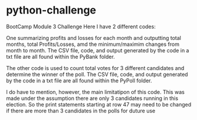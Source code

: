 # python-challenge
BootCamp Module 3 Challenge
Here I have 2 different codes: 

One summarizing profits and losses for each month and outputting total months, total Profits/Losses, amd the minimum/maximim changes from month to month. The CSV file, code, and output generated by the code in a txt file are all found within the PyBank folder.

The other code is used to count total votes for 3 different candidates and determine the winner of the poll. The CSV file, code, and output generated by the code in a txt file are all found within the PyPoll folder. 

I do have to mention, however, the main limitatipon of this code. This was made under the assumption there are only 3 candidates running in this election. So the print statements starting at row 47 may need to be changed if there are more than 3 candidates in the polls for duture use
